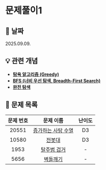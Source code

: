 # 문제풀이1

## 📆 날짜
2025.09.09.

## 💡 관련 개념

* [**탐욕 알고리즘 (Greedy)**](https://github.com/ajjoona-git/TIL/blob/master/algorithm/greedy.md)
* [**BFS (너비 우선 탐색, Breadth-First Search)**](https://github.com/ajjoona-git/TIL/blob/master/algorithm/bfs.md)
* [**완전 탐색**](https://github.com/ajjoona-git/TIL/blob/master/algorithm/brute-force.md)


## 📌 문제 목록

| 문제 번호 | 문제 이름 | 난이도 | 
| :---: | :---: | :---: |
| 20551 | [증가하는 사탕 수열](./20551/) | D3 |
| 10580 | [전봇대](./10580/) | D3 |
| 1953 | [탈주범 검거](./1953/) | - |
| 5656 | [벽돌깨기](./5656/) | - |
